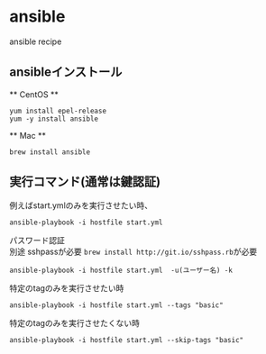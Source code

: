 # ansible
ansible recipe

## ansibleインストール

** CentOS **
```
yum install epel-release
yum -y install ansible
```
** Mac **
<br>
```
brew install ansible
```


## 実行コマンド(通常は鍵認証)
例えばstart.ymlのみを実行させたい時、
```
ansible-playbook -i hostfile start.yml
```

パスワード認証<br>
別途 sshpassが必要 `brew install http://git.io/sshpass.rb`が必要

```
ansible-playbook -i hostfile start.yml  -u(ユーザー名) -k
```

特定のtagのみを実行させたい時
```
ansible-playbook -i hostfile start.yml --tags "basic"
```

特定のtagのみを実行させたくない時
```
ansible-playbook -i hostfile start.yml --skip-tags "basic"
```
